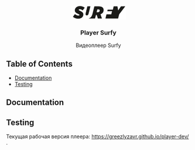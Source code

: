 <p align="center">
   <a>
    <img src="img/surfy_logo.png" width="150">
  </a>
  <h3 align="center">Player Surfy</h3>
  <p align="center">
    Видеоплеер Surfy
    <br>
</p>

## Table of Contents
- [Documentation](#documentation)
- [Testing](#testing)


## Documentation

## Testing
Текущая рабочая версия плеера: https://greezlyzavr.github.io/player-dev/ .


